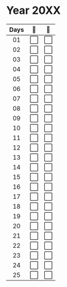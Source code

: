 # Year 20XX 
<!--
Done:  :white_check_mark:
!Done: :white_large_square:
-->
| Days | :2nd_place_medal: | :1st_place_medal: |
|:---:|---|---|
| 01 | :white_large_square: | :white_large_square: |
| 02 | :white_large_square: | :white_large_square: |
| 03 | :white_large_square: | :white_large_square: |
| 04 | :white_large_square: | :white_large_square: |
| 05 | :white_large_square: | :white_large_square: |
| 06 | :white_large_square: | :white_large_square: |
| 07 | :white_large_square: | :white_large_square: |
| 08 | :white_large_square: | :white_large_square: |
| 09 | :white_large_square: | :white_large_square: |
| 10 | :white_large_square: | :white_large_square: |
| 11 | :white_large_square: | :white_large_square: |
| 12 | :white_large_square: | :white_large_square: |
| 13 | :white_large_square: | :white_large_square: |
| 14 | :white_large_square: | :white_large_square: |
| 15 | :white_large_square: | :white_large_square: |
| 16 | :white_large_square: | :white_large_square: |
| 17 | :white_large_square: | :white_large_square: |
| 18 | :white_large_square: | :white_large_square: |
| 19 | :white_large_square: | :white_large_square: |
| 20 | :white_large_square: | :white_large_square: |
| 21 | :white_large_square: | :white_large_square: |
| 22 | :white_large_square: | :white_large_square: |
| 23 | :white_large_square: | :white_large_square: |
| 24 | :white_large_square: | :white_large_square: |
| 25 | :white_large_square: | :white_large_square: |
